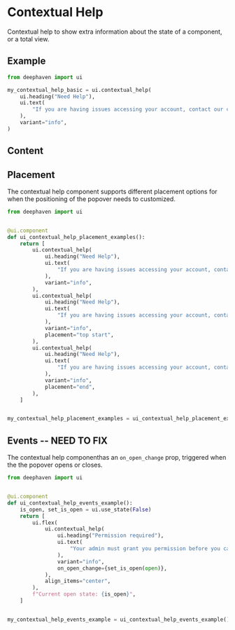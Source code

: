# Contextual Help

Contextual help to show extra information about the state of a component, or a total view.

## Example

```python
from deephaven import ui

my_contextual_help_basic = ui.contextual_help(
    ui.heading("Need Help"),
    ui.text(
        "If you are having issues accessing your account, contact our customer support team for help."
    ),
    variant="info",
)
```

## Content


## Placement

The contextual help component supports different placement options for when the positioning of the popover needs to customized.

```python
from deephaven import ui


@ui.component
def ui_contextual_help_placement_examples():
    return [
        ui.contextual_help(
            ui.heading("Need Help"),
            ui.text(
                "If you are having issues accessing your account, contact our customer support team for help."
            ),
            variant="info",
        ),
        ui.contextual_help(
            ui.heading("Need Help"),
            ui.text(
                "If you are having issues accessing your account, contact our customer support team for help."
            ),
            variant="info",
            placement="top start",
        ),
        ui.contextual_help(
            ui.heading("Need Help"),
            ui.text(
                "If you are having issues accessing your account, contact our customer support team for help."
            ),
            variant="info",
            placement="end",
        ),
    ]


my_contextual_help_placement_examples = ui_contextual_help_placement_examples()
```


## Events -- NEED TO FIX

The contextual help componenthas an `on_open_change` prop, triggered when the the popover opens or closes.

```python
from deephaven import ui


@ui.component
def ui_contextual_help_events_example():
    is_open, set_is_open = ui.use_state(False)
    return [
        ui.flex(
            ui.contextual_help(
                ui.heading("Permission required"),
                ui.text(
                    "Your admin must grant you permission before you can create a segment."
                ),
                variant="info",
                on_open_change={set_is_open(open)},
            ),
            align_items="center",
        ),
        f"Current open state: {is_open}",
    ]


my_contextual_help_events_example = ui_contextual_help_events_example()
```



